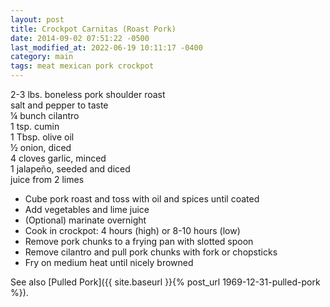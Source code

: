 ```yaml
---
layout: post
title: Crockpot Carnitas (Roast Pork)
date: 2014-09-02 07:51:22 -0500
last_modified_at: 2022-06-19 10:11:17 -0400
category: main
tags: meat mexican pork crockpot
---
```

2-3 lbs. boneless pork shoulder roast  
salt and pepper to taste  
¼ bunch cilantro  
1 tsp. cumin  
1 Tbsp. olive oil  
½ onion, diced  
4 cloves garlic, minced  
1 jalapeño, seeded and diced  
juice from 2 limes  

 * Cube pork roast and toss with oil and spices until coated
 * Add vegetables and lime juice
 * (Optional) marinate overnight
 * Cook in crockpot: 4 hours (high) or 8-10 hours (low)
 * Remove pork chunks to a frying pan with slotted spoon
 * Remove cilantro and pull pork chunks with fork or chopsticks
 * Fry on medium heat until nicely browned

See also [Pulled Pork]({{ site.baseurl }}{% post_url 1969-12-31-pulled-pork %}).
